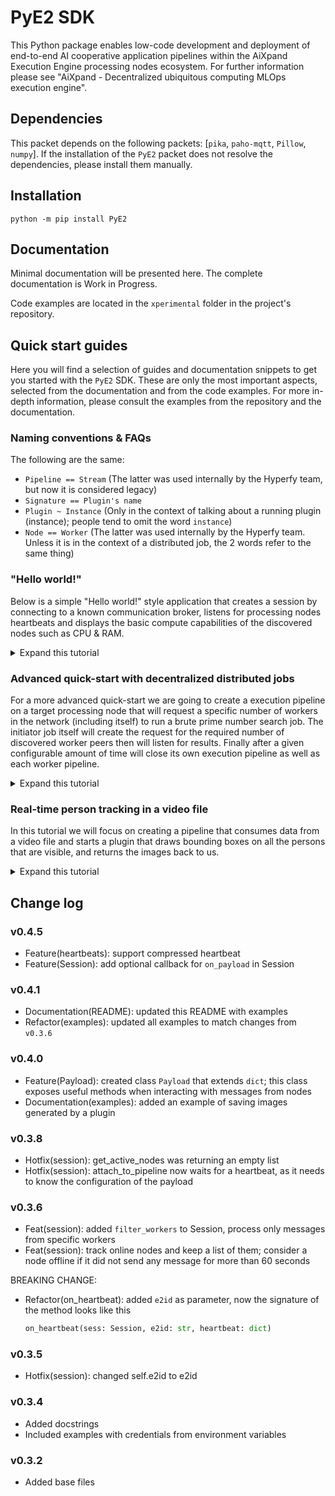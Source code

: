 # PyE2 SDK

This Python package enables low-code development and deployment of end-to-end AI cooperative application pipelines within the AiXpand Execution Engine processing nodes ecosystem. For further information please see "AiXpand - Decentralized ubiquitous computing MLOps execution engine".

## Dependencies

This packet depends on the following packets: [`pika`, `paho-mqtt`, `Pillow`, `numpy`]. If the installation of the `PyE2` packet does not resolve the dependencies, please install them manually.

## Installation

```shell
python -m pip install PyE2
```

## Documentation

Minimal documentation will be presented here. The complete documentation is
Work in Progress.

Code examples are located in the `xperimental` folder in the project's repository.

## Quick start guides

Here you will find a selection of guides and documentation snippets to get
you started with the `PyE2` SDK. These are only the most important aspects,
selected from the documentation and from the code examples. For more
in-depth information, please consult the examples from the repository
and the documentation.

### Naming conventions & FAQs

The following are the same:

- `Pipeline == Stream` (The latter was used internally by the Hyperfy team, but now it is considered legacy)
- `Signature == Plugin's name`
- `Plugin ~ Instance` (Only in the context of talking about a running plugin (instance); people tend to omit the word `instance`)
- `Node == Worker` (The latter was used internally by the Hyperfy team. Unless it is in the context of a distributed job, the 2 words refer to the same thing)

### "Hello world!"

Below is a simple "Hello world!" style application that creates a session by connecting to a known communication broker, listens for processing nodes heartbeats and displays the basic compute capabilities of the discovered nodes such as CPU & RAM.

<details>
  <summary>Expand this tutorial</summary>

#### Importing and configuration

```python
from PyE2 import Session
```

#### Preparing callbacks

```python
def on_hb(session : Session, e2id : str, data : dict):
  print(e2id, " has a ", data['CPU'])
  return
```

#### Running a simple main loop

```python
if __name__ == '__main__':
  sess = Session(
    host="hostname",
    port=88888,
    user="username",
    pwd="password",
    on_heartbeat=on_hb
  )
  sess.run(wait=10)
```

</details>

### Advanced quick-start with decentralized distributed jobs

For a more advanced quick-start we are going to create a execution pipeline on a target processing node that will request a specific number of workers in the network (including itself) to run a brute prime number search job.
The initiator job itself will create the request for the required number of discovered worker peers then will listen for results. Finally after a given configurable amount of time will close its own execution pipeline as well as each worker pipeline.

<details>
  <summary>Expand this tutorial</summary>

#### Worker code

The worker will randomly generate numbers and will check if they are prime. If it finds a prime number, it sets the `_result`
variable.

```python
_result=None
skip = False
for _ in range(plugin.cfg_max_tries):
  # generate up to `max_tries` numbers in this call
  num = plugin.np.random.randint(1, 10_000)
  for n in range(2,int(num**0.5)+1):
    if num % n == 0:
      # the generated number is not a prime
      skip=True
      break
    # endif
  # endfor
  if not skip:
    _result=num
    break
  # endif
# endfor
```

#### Initiator node code

The initiator will search for available workers in the network and will send them the custom job, then will collect data for a time,
after which will close the worker nodes and itself

```python
result=None
if plugin.int_cache['run_first_time'] == 0:
  # this is the first run, consider this the setup

  plugin.int_cache['run_first_time'] = 1

  worker_code = plugin.cfg_worker_code
  n_workers = plugin.cfg_n_workers
  # we use DeAPI `plugin.deapi_get_wokers` call to get the needed workers
  plugin.obj_cache['lst_workers'] = plugin.deapi_get_wokers(n_workers)
  plugin.obj_cache['dct_workers'] = {}
  plugin.obj_cache['dct_worker_progress'] = {}
  plugin.P(plugin.obj_cache['lst_workers'])

  # for each worker we symetrically launch the same job
  for worker in plugin.obj_cache['lst_workers']:
    plugin.obj_cache['dct_worker_progress'][worker] = []
    pipeline_name = plugin.cmdapi_start_simple_custom_pipeline(
      base64code=worker_code,
      dest=worker,
      instance_config={
        'MAX_TRIES': plugin.cfg_max_tries,
      }
    )
    plugin.obj_cache['dct_workers'][worker] = pipeline_name
  # endfor

  plugin.obj_cache["start_time"] = plugin.datetime.now()
  # endfor
elif (plugin.datetime.now() - plugin.obj_cache["start_time"]).seconds > plugin.cfg_max_run_time:
  # if the configured time has elapsed we stop all the worker pipelines
  # as well as stop this pipeline itself

  for ee_id, pipeline_name in plugin.obj_cache['dct_workers'].items():
    plugin.cmdapi_archive_pipeline(dest=ee_id, name=pipeline_name)
  # now archive own pipeline
  plugin.cmdapi_archive_pipeline()
  result = {
    'STATUS'  : 'DONE',
    'RESULTS' : plugin.obj_cache['dct_worker_progress']
  }
else:
  # here are the operations we are running periodically
  payload = plugin.dataapi_struct_data() # we use the DataAPI to get upstream data
  if payload is not None:

    ee_id = payload.get('EE_ID', payload.get('SB_ID'))
    pipeline_name = payload.get('STREAM_NAME')

    if (ee_id, pipeline_name) in plugin.obj_cache['dct_workers'].items():
      # now we extract result from the result key of the payload JSON
      # this also can be configured to another name
      num = payload.get('EXEC_RESULT', payload.get('EXEC_INFO'))
      if num is not None:
        plugin.obj_cache['dct_worker_progress'][ee_id].append(num)
        result = {
          'STATUS'  : 'IN_PROGRESS',
          'RESULTS' : plugin.obj_cache['dct_worker_progress']
        }
  # endif
# endif
```

#### The local code

```python

from PyE2 import Session, Pipeline, code_to_base64

SERVER_CONFIG = {
    'host': "****************",
    'port': 8888,
    'user': "****************",
    'pwd': "****************"
}


def instance_on_data(pipeline : Pipeline, data : dict):
  print(data)
  return


def pipeline_on_data(pipeline : Pipeline, signature : str, instance : str, data : dict):
  pass

if __name__ == '__main__':

  WORKER_CODE_PATH = 'xperimental/dedist_example_worker.py'
  INITIATOR_CODE_PATH = 'xperimental/dedist_example_initiator.py'

  with open(WORKER_CODE_PATH, 'rt') as fh:
    worker_code = fh.read()

  e2id = 'e2id' # provide a known EE id
  sess = Session(**SERVER_CONFIG, silent=True)
  sess.connect()

  listener_params = {k.upper(): v for k, v in SERVER_CONFIG.items()}
  listener_params["PASS"] = listener_params["PWD"]
  listener_params["TOPIC"] = "lummetry/payloads"

  pipeline = sess.create_pipeline(
      e2id=e2id,
      name='test_dist_jobs',
      # data_source='Void',
      # config={},
      data_source='IotQueueListener', # this DCT allows data acquisition from MQTT brokers
      config={
          'STREAM_CONFIG_METADATA': listener_params,
          "RECONNECTABLE": True,
      },
      plugins=None,
      on_data=pipeline_on_data,
  )


  pipeline.start_custom_plugin(
      instance_id='inst02',
      plain_code_path=INITIATOR_CODE_PATH,
      params={
        'MAX_TRIES': 10, # this will be used within plugin as `plugin.cfg_max_tries`
        'MAX_RUN_TIME': 60, # this will be used within plugin as `plugin.cfg_max_run_time`
        'N_WORKERS': 2, # this will be used within plugin as `plugin.cfg_n_workers`

        # this will be used within plugin as `plugin.cfg_worker_code`
        'WORKER_CODE': code_to_base64(worker_code)
        },
      on_data=instance_on_data,
      process_delay=0.2
  )

  sess.wait_until_sigint(close_session=True, close_pipelines=True)

```

</details>

### Real-time person tracking in a video file

In this tutorial we will focus on creating a pipeline that consumes data
from a video file and starts a plugin that draws bounding boxes on all
the persons that are visible, and returns the images back to us.

<details>
  <summary>Expand this tutorial</summary>

#### Importing and configuration

```python
from PyE2 import Session, Pipeline, Payload
```

Here we will use the `Payload` class, which is an extension of the
`dict` class in Python. What this means is that the `Payload` object can be
thought of as a `dict` object with some extra functionality.

One of such functionality is the method `get_image_as_PIL(key='IMG')`, which
searches in the dictionary for a given key (the default key being 'IMG'), extracts
the image stored at that key, and converts it from base64 to a PIL format.

#### Preparing callbacks

```python
def on_pipeline_data(pipeline : Pipeline, plugin : str, instance_id : str, data : Payload):
  return

val = 0

def on_instance_data(pipeline : Pipeline, payload: Payload):
  global val
  image = payload.get_image_as_PIL()
  if image is not None:
    # if we received an image, save it with at `./img_#.jpeg`
    image.save("img_{}.jpeg".format(val))
    val += 1
```

Here we can observe that unlike in the previous examples, the data/payload received is now
typed as `Payload`, and not as `dict`. This will allow us to use the functionalities
introduced by the `Payload` class, which greatly reduce the amount of code required to parse
the messages.

#### Running a the main loop

```python
if __name__ == '__main__':
  sess = Session(
    host="hostname",
    port=88888,
    user="username",
    pwd="password",
    on_heartbeat=on_hb
  )

  # Notice that we call `sess.connect()` before `sess.run()`. That is because in order
  # to create pipelines and to start plugin instances, we need to be connected to the session
  sess.connect()

  # Create a pipeline that will acquire data from a Video File located at the given URL
  # The URL can be a path to a local file or a link to a downloadable file
  pipeline = sess.create_pipeline(
    e2id="e2id",
    name="RealTimePersonTracking",
    data_source="VideoFile",
    config={
      "URL": "http://commondatastorage.googleapis.com/gtv-videos-bucket/sample/ForBiggerBlazes.mp4"
    },
    on_data=on_data,
  )

  # Create an object_tracking plugin instance that will track only the persons in the video
  instance = pipeline.start_plugin_instance(
    signature="OBJECT_TRACKING_01",
    instance_id="EXAMPLE_OBJECT_TRACKING",
    params={
      "OBJECT_TYPE": ["person"]
    },
    on_data=instance_on_data,
  )

  sess.run(wait=60)
```

</details>

## Change log

### v0.4.5

- Feature(heartbeats): support compressed heartbeat
- Feature(Session): add optional callback for `on_payload` in Session

### v0.4.1

- Documentation(README): updated this README with examples
- Refactor(examples): updated all examples to match changes from `v0.3.6`

### v0.4.0

- Feature(Payload): created class `Payload` that extends `dict`;
  this class exposes useful methods when interacting with messages from nodes
- Documentation(examples): added an example of saving images generated by a plugin

### v0.3.8

- Hotfix(session): get_active_nodes was returning an empty list
- Hotfix(session): attach_to_pipeline now waits for a heartbeat,
  as it needs to know the configuration of the payload

### v0.3.6

- Feat(session): added `filter_workers` to Session, process only messages from specific workers
- Feat(session): track online nodes and keep a list of them;
  consider a node offline if it did not send any message for more than 60 seconds

BREAKING CHANGE:

- Refactor(on_heartbeat): added `e2id` as parameter, now the signature of the method looks like this

  ```python
  on_heartbeat(sess: Session, e2id: str, heartbeat: dict)
  ```

### v0.3.5

- Hotfix(session): changed self.e2id to e2id

### v0.3.4

- Added docstrings
- Included examples with credentials from environment variables

### v0.3.2

- Added base files
